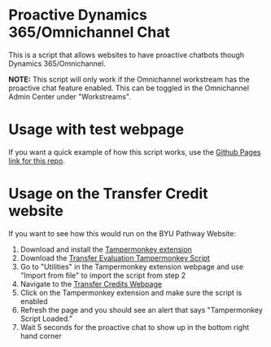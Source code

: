 # Proactive Dynamics 365/Omnichannel Chat
This is a script that allows websites to have proactive chatbots though Dynamics 365/Omnichannel. 

**NOTE:** This script will only work if the Omnichannel workstream has the proactive chat feature enabled. This can be toggled in the Omnichannel Admin Center under "Workstreams".

# Usage with test webpage
If you want a quick example of how this script works, use the [Github Pages link for this repo](https://collin-murphy.github.io/proactive_chat/).

# Usage on the Transfer Credit website
If you want to see how this would run on the BYU Pathway Website:
1. Download and install the [Tampermonkey extension](https://chrome.google.com/webstore/detail/tampermonkey/dhdgffkkebhmkfjojejmpbldmpobfkfo)
2. Download the [Transfer Evaluation Tampermonkey Script](https://raw.githubusercontent.com/collin-murphy/proactive_chat/transfer/tampermonkey.js)
3. Go to "Utilities" in the Tampermonkey extension webpage and use "Import from file" to import the script from step 2
4. Navigate to the [Transfer Credits Webpage](https://www.byupathway.org/admissions/transfer-credits)
5. Click on the Tampermonkey extension and make sure the script is enabled
6. Refresh the page and you should see an alert that says "Tampermonkey Script Loaded."
7. Wait 5 seconds for the proactive chat to show up in the bottom right hand corner

